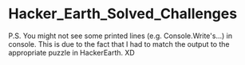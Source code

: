 # Hacker_Earth_Solved_Challenges
P.S. You might not see some printed lines (e.g. Console.Write's...) in console. This is due to the fact that I had to match the output to the appropriate puzzle in HackerEarth. XD
